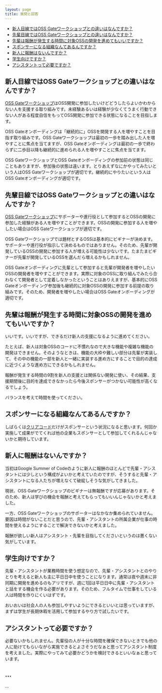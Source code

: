 ```yaml
---
layout: page
title: 質問と回答
---
```


* [新人目線ではOSS Gateワークショップとの違いはなんですか？](#what-is-the-difference-for-newbie)
* [先輩目線ではOSS Gateワークショップとの違いはなんですか？](#what-is-the-difference-for-mentor)
* [先輩は報酬が発生する時間に対象OSSの開発を進めてもいいですか？](#parallel-work)
* [スポンサーになる組織なんてあるんですか？](#who-become-sponsor)
* [新人に報酬はないんですか？](#why-no-reward-for-newbie)
* [学生向けですか？](#for-students)
* [アシスタントって必要ですか？](#necessity-of-assistant)

## <span id="what-is-the-difference-for-newbie">新人目線ではOSS Gateワークショップとの違いはなんですか？</span>

[OSS Gateワークショップ](https://oss-gate.github.io/#workshop)はOSS開発に参加したいけどどうしたらよいかわからない人を支援する取り組みです。未経験あるいは経験が少なくてうまく行動できない人がある程度自信をもってOSS開発に参加できる状態になることを目指します。

OSS Gateオンボーディングは「継続的に」OSSを開発する人を増やすことを目指す取り組みです。OSS Gateワークショップは最初の一歩を踏み出した人を増やすことに焦点を当てますが、OSS Gateオンボーディングは最初の一歩で終わらずに二歩目以降も継続的に進められる人を増やすことに焦点を当てます。

OSS GateワークショップとOSS Gateオンボーディングの参加前の状態は同じこともありますが、参加後の状態は違います。とりあえずなにかやってみたいという人はOSS Gateワークショップが適切です。継続的にやりたいという人はOSS Gateオンボーディングが適切です。

## <span id="what-is-the-difference-for-mentor">先輩目線ではOSS Gateワークショップとの違いはなんですか？</span>

[OSS Gateワークショップ](https://oss-gate.github.io/#workshop)にサポーターや進行役として参加するとOSSの開発に参加した経験がある人を増やすことができます。OSSの開発に参加する人を増やしたい場合はOSS Gateワークショップが適切です。

OSS Gateワークショップでは題材とするOSSは基本的にビギナーが決めます。サポーターや進行役が指示して決めるものではありません。そのため、先輩が開発しているOSSの開発に参加する人が増える可能性は少ないです。たまたまビギナーが先輩が開発しているOSSを選んだら増えるかもしれません。

OSS Gateオンボーディングに先輩として参加すると先輩が開発者を増やしたいOSSの開発者を増やすことができます。実際に対象のOSSに取り組んでみたら合わなくて開発者として定着しなかったということはありえますが、基本的にOSS Gateオンボーディング参加後も継続的に対象OSSの開発に参加する前提の取り組みです。そのため、開発者を増やしたい場合はOSS Gateオンボーディングが適切です。

## <span id="parallel-work">先輩は報酬が発生する時間に対象OSSの開発を進めてもいいですか？</span>

いいです。いいですが、できるだけ新人の支援になるように進めてください。

たとえば、新人は対象OSSのコードに不慣れなので大きな機能や複雑な機能の開発はできません。そのようなときは、機能の大枠や難しい部分は先輩が実装して、その中の機能の一部を新人と一緒に実装する進め方にすることで目的の達成に近づくような進め方にできるかもしれません。

報酬が発生する時間の9割を新人の支援とは関係ない開発に使い、その結果、支援期間後に目的を達成できなかったら今後スポンサーがつかない可能性が高くなるでしょう。

バランスを考えて時間を使ってください。

## <span id="who-become-sponsor">スポンサーになる組織なんてあるんですか？</span>

しばらくは[クリアコード](https://www.clear-code.com/)だけがスポンサーという状況になると思います。何回か実施して成果がでてくれば他の企業もスポンサーとして参加してくれるんじゃないかと期待しています。

## <span id="why-no-reward-for-newbie">新人に報酬はないんですか？</span>

当初はGoogle Summer of Codeのように新人に報酬のほとんどで先輩・アシスタントには少しという構成がよいかと考えていたのですが、そうすると先輩・アシスタントになる人たちが増えなくて破綻しそうな気がしてきました。

現状、OSS Gateワークショップのビギナーは無報酬ですが応募があります。そのため、新人は学びの機会を報酬と考えてもらってもいいんじゃないかと考えました。

一方、OSS Gateワークショップのサポーターはなかなか集められていません。要因は時間がないことだと思うので、先輩・アシスタントの所属企業が仕事の時間を使えるようにすることで解決できないかと考えました。

報酬が欲しい新人はアシスタント・先輩を目指してくださいというのは悪くない気がしています。

## <span id="for-students">学生向けですか？</span>

先輩・アシスタントが業務時間を使う想定なので、先輩・アシスタントとのやりとりを考えると新人も主に平日日中を使うことになります。通常は夜や週末に非同期に開発を進めるのもアリですが、週に1回は平日日中に先輩・アシスタントと話をする機会を作る必要があります。そのため、フルタイムで仕事をしている人は時間を作りにくいはずです。

おいおいは社会人の人も参加しやすいようにできるといいとは思っていますが、まずは学生が長期休暇を活用して参加するやり方で試したいです。

## <span id="necessity-of-assistant">アシスタントって必要ですか？</span>


必要ないかもしれません。先輩役の人が十分な時間を確保できないときでも他の人に助けてもらいながら実施できるとよさそうだなぁと思ってアシスタント制度を考えました。実際にやってみて必要かどうかを検討できるといいなぁと思っています。

## ...

...
